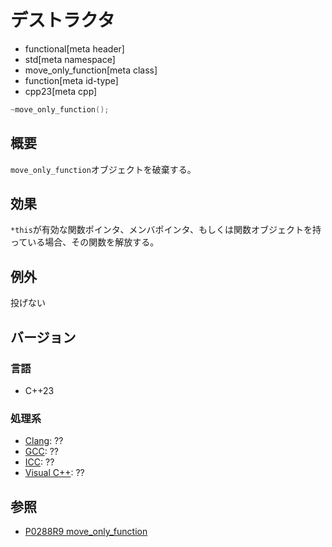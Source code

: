 # デストラクタ
* functional[meta header]
* std[meta namespace]
* move_only_function[meta class]
* function[meta id-type]
* cpp23[meta cpp]

```cpp
~move_only_function();
```

## 概要
`move_only_function`オブジェクトを破棄する。


## 効果
`*this`が有効な関数ポインタ、メンバポインタ、もしくは関数オブジェクトを持っている場合、その関数を解放する。


## 例外
投げない


## バージョン
### 言語
- C++23

### 処理系
- [Clang](/implementation.md#clang): ??
- [GCC](/implementation.md#gcc): ??
- [ICC](/implementation.md#icc): ??
- [Visual C++](/implementation.md#visual_cpp): ??


## 参照
- [P0288R9 move_only_function](https://www.open-std.org/jtc1/sc22/wg21/docs/papers/2021/p0288r9.html)
